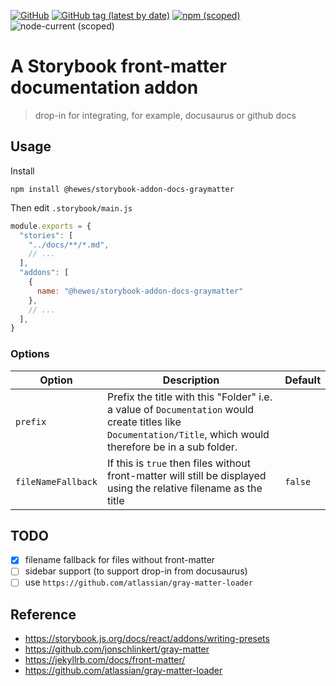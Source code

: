 [![GitHub](https://img.shields.io/github/license/aubreyhewes/storybook-addon-docs-graymatter?style=flat-square)](https://github.com/AubreyHewes/storybook-addon-docs-graymatter/blob/canary/LICENSE)
[![GitHub tag (latest by date)](https://img.shields.io/github/v/tag/aubreyhewes/storybook-addon-docs-graymatter?style=flat-square)](https://github.com/AubreyHewes/storybook-addon-docs-graymatter/tags)
[![npm (scoped)](https://img.shields.io/npm/v/@hewes/storybook-addon-docs-graymatter?style=flat-square)](https://www.npmjs.com/package/@hewes/storybook-addon-docs-graymatter)
![node-current (scoped)](https://img.shields.io/node/v/@hewes/storybook-addon-docs-graymatter?style=flat-square)

# A Storybook front-matter documentation addon

> drop-in for integrating, for example, docusaurus or github docs

## Usage

Install

    npm install @hewes/storybook-addon-docs-graymatter

Then edit `.storybook/main.js`

````javascript
module.exports = {
  "stories": [
    "../docs/**/*.md",
    // ...
  ],
  "addons": [
    {
      name: "@hewes/storybook-addon-docs-graymatter"
    },
    // ...
  ],
}

````

### Options

|Option|Description|Default|
|---|---|---|
|`prefix`|Prefix the title with this "Folder" i.e. a value of `Documentation` would create titles like `Documentation/Title`, which would therefore be in a sub folder.||
|`fileNameFallback`|If this is `true` then files without front-matter will still be displayed using the relative filename as the title|`false`|

## TODO

 * [x] filename fallback for files without front-matter
 * [ ] sidebar support (to support drop-in from docusaurus)
 * [ ] use `https://github.com/atlassian/gray-matter-loader`

## Reference

 * https://storybook.js.org/docs/react/addons/writing-presets
 * https://github.com/jonschlinkert/gray-matter
 * https://jekyllrb.com/docs/front-matter/
 * https://github.com/atlassian/gray-matter-loader
